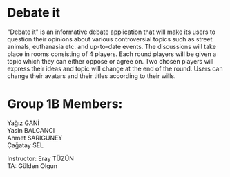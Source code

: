 # Debate it
  "Debate it" is an informative debate application that will make its users to question their opinions about various controversial topics such as street animals, euthanasia etc. and up-to-date events. The discussions will take place in rooms consisting of 4 players. Each round players will be given a topic which they can either oppose or agree on. Two chosen players will express their ideas and topic will change at the end of the round. Users can change their avatars and their titles according to their wills.
 
  # Group 1B Members:
  Yağız GANİ   
  Yasin BALCANCI    
  Ahmet SARIGUNEY    
  Çağatay SEL    
  
  Instructor: Eray TÜZÜN    
  TA: Gülden Olgun
  
